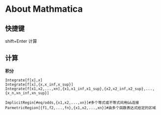 # About Mathmatica

## 快捷键
shift+Enter 计算

## 计算

**积分**
```
Integrate[f[x],x]
Integrate[f[x],{x,x_inf,x_sup}]
Integrate[f[x1,x2,...,xn],{x1,x1_inf,x1_sup},{x2,x2_inf,x2_sup},...,{x_n,xn_inf,xn_sup}]

ImplicitRegin[#eq/odds,{x1,x2,...,xn}]#多个等式或不等式间用&&连接
ParmetricRegion[{f1,f2,...,fn},{x1,x2,...,xn}]#由多个函数表达式给定的区域
```
